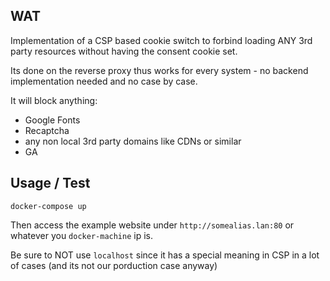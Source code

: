 ## WAT

Implementation of a CSP based cookie switch to forbind loading ANY 3rd party resources without having the consent cookie set.

Its done on the reverse proxy thus works for every system - no backend implementation needed and no case by case.

It will block anything:

 - Google Fonts
 - Recaptcha
 - any non local 3rd party domains like CDNs or similar
 - GA
 
 ## Usage / Test
 
    docker-compose up
    
Then access the example website under `http://somealias.lan:80` or whatever you `docker-machine` ip is.

Be sure to NOT use `localhost` since it has a special meaning in  CSP in a lot of cases (and its not our porduction case anyway)    